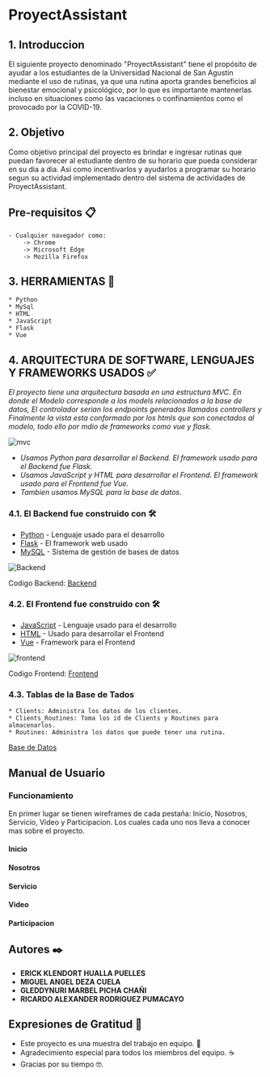 # ProyectAssistant
## 1. Introduccion

El siguiente proyecto denominado "ProyectAssistant" tiene el propósito de ayudar a los estudiantes de la Universidad Nacional de San Agustín mediante el uso
de rutinas, ya que una rutina aporta grandes beneficios al bienestar emocional y psicológico, por lo que es importante mantenerlas incluso en situaciones como
las vacaciones o confinamientos como el provocado por la COVID-19.

## 2. Objetivo
Como objetivo principal del proyecto es brindar e ingresar rutinas que puedan favorecer al estudiante dentro de su horario que pueda considerar en su dia a dia. Así como incentivarlos y ayudarlos a programar su horario segun su actividad implementado dentro del sistema de actividades de ProyectAssistant.

## Pre-requisitos 📋

    - Cualquier navegador como:
		-> Chrome
		-> Microsoft Edge
		-> Mozilla Firefox

## 3. HERRAMIENTAS 🚀

    * Python
    * MySql
    * HTML
    * JavaScript
    * Flask
    * Vue

## 4. ARQUITECTURA DE SOFTWARE, LENGUAJES Y FRAMEWORKS USADOS ✅
_El proyecto tiene una arquitectura basada en una estructura MVC. En donde el Modelo corresponde a los models relacionados a la base de datos, El controlador serian los endpoints generados llamados controllers y Finalmente la vista esta conformado por los htmls que son conectados al modelo, todo ello por mdio de frameworks como vue y flask._

![mvc](https://user-images.githubusercontent.com/83198652/128783108-97b9af4f-b6ce-4cd3-ada8-adcae9b497ce.png)

* _Usamos Python para desarrollar el Backend. El framework usado para el Backend fue Flask._
* _Usamos JavaScript y HTML para desarrollar el Frontend. El framework usado para el Frontend fue Vue._
* _Tambien usamos MySQL para la base de datos_.

### 4.1. El Backend fue construido con 🛠️

* [Python](https://www.python.org/) - Lenguaje usado para el desarrollo
* [Flask](https://flask.palletsprojects.com/en/2.0.x/) - El framework web usado
* [MySQL](https://www.mysql.com/) - Sistema de gestión de bases de datos

![Backend](https://user-images.githubusercontent.com/83198652/128778278-0ae5b7c2-4c7c-4d21-8292-e462ccd4b6a1.png)

Codigo Backend: [Backend](https://github.com/ehuallap/PROYECTOFINAL_2A_DESARROLLO/tree/main/backend)

### 4.2. El Frontend fue construido con 🛠️

* [JavaScript](https://www.w3schools.com/js/default.asp) - Lenguaje usado para el desarrollo
* [HTML](https://www.w3schools.com/html/default.asp) - Usado para desarrollar el Frontend
* [Vue](https://v3.vuejs.org/guide/introduction.html) - Framework para el Frontend

![frontend](https://user-images.githubusercontent.com/83198652/128801485-18c2b915-7717-4531-a937-a255dd6d8953.png)

Codigo Frontend: [Frontend](https://github.com/ehuallap/PROYECTOFINAL_2A_DESARROLLO/tree/main/frontend_2.0)

### 4.3. Tablas de la Base de Tados
	* Clients: Administra los datos de los clientes.
	* Clients_Routines: Toma los id de Clients y Routines para almacenarlos.
	* Routines: Administra los datos que puede tener una rutina.
[Base de Datos](https://github.com/ehuallap/PROYECTOFINAL_2A_DESARROLLO/tree/main/backend/mysql_scripts)

## Manual de Usuario
### Funcionamiento
En primer lugar se tienen wireframes de cada pestaña: Inicio, Nosotros, Servicio, Video y Participacion.
Los cuales cada uno nos lleva a conocer mas sobre el proyecto.
#### Inicio

#### Nosotros
#### Servicio
#### Video
#### Participacion


## Autores ✒️

* **ERICK KLENDORT HUALLA PUELLES** 
* **MIGUEL ANGEL DEZA CUELA** 
* **GLEDDYNURI MARBEL PICHA CHAÑI** 
* **RICARDO ALEXANDER RODRIGUEZ PUMACAYO**

## Expresiones de Gratitud 🎁

* Este proyecto es una muestra del trabajo en equipo. 📢
* Agradecimiento especial para todos los miembros del equipo. ☕
* Gracias por su tiempo 🤓.
